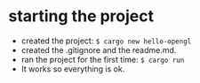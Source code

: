 # starting the project
- created the project: ```$ cargo new hello-opengl```
- created the .gitignore and the readme.md.
- ran the project for the first time: ```$ cargo run```
- It works so everything is ok.